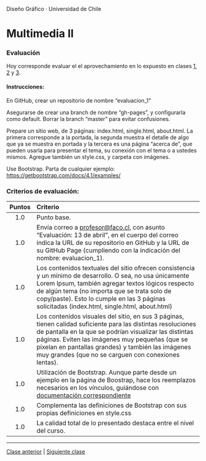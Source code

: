 Diseño Gráfico · Universidad de Chile

# Multimedia II

### Evaluación

Hoy corresponde evaluar el el aprovechamiento en lo expuesto en clases [1](https://github.com/profesorfaco/multimedia2_1/), [2](https://github.com/profesorfaco/multimedia2_2/) y [3](https://github.com/profesorfaco/multimedia2_3/).

#### Instrucciones:

En GitHub, crear un repositorio de nombre “evaluacion_1”

Asegurarse de crear una branch de nombre “gh-pages”, y configurarla como default. Borrar la branch “master” para evitar confusiones.

Prepare un sitio web, de 3 páginas: index.html, single.html, about.html. La primera corresponde a la portada, la segunda muestra el detalle de algo que ya se muestra en portada y la tercera es una página “acerca de”, que pueden usarla para presentar el tema, su conexión con el tema o a ustedes mismos. Agregue también un style.css, y carpeta con imágenes.

Use Bootstrap. Parta de cualquier ejemplo: https://getbootstrap.com/docs/4.1/examples/

### Criterios de evaluación:

| Puntos | Criterio |
|:---:|:---|
| 1.0 | Punto base. |
| 1.0 | Envía correo a profesor@faco.cl, con asunto “Evaluación: 13 de abril”, en el cuerpo del correo indica la URL de su repositorio en GitHub y la URL de su GitHub Page (cumpliendo con la indicación del nombre: evaluacion_1).     |
| 1.0 | Los contenidos textuales del sitio ofrecen consistencia y un mínimo de desarrollo. O sea, no usa únicamente Lorem Ipsum, también agregar textos lógicos respecto de algún tema (no importa que se trata solo de copy/paste). Esto lo cumple en las 3 páginas solicitadas (index.html, single.html, about.html) |
| 1.0 | Los contenidos visuales del sitio, en sus 3 páginas, tienen calidad suficiente para las distintas resoluciones de pantalla en la que se podrían visualizar las distintas páginas. Eviten las imágenes muy pequeñas (que se pixelan en pantallas grandes) y también las imágenes muy grandes (que no se carguen con conexiones lentas).|
| 1.0 | Utilización de Bootstrap. Aunque parte desde un ejemplo en la página de Boostrap, hace los reemplazos necesarios en los vínculos, guiándose con [documentación correspondiente](https://getbootstrap.com/docs/4.1/getting-started/introduction/#quick-start) |
| 1.0 | Complementa las definiciones de Bootstrap con sus propias definiciones en style.css |
| 1.0 | La calidad total de lo presentado destaca entre el nivel del curso. |

- - - - - - - 

[Clase anterior](https://github.com/profesorfaco/multimedia2_3) | [Siguiente clase](https://github.com/profesorfaco/multimedia2_5)
